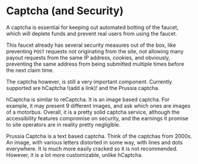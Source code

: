 # Captcha (and Security)
A captcha is essential for keeping out automated botting of the faucet, which will deplete funds and prevent real users from using the faucet.

This faucet already has several security measures out of the box, like preventing `POST` requests not originating from the site, not allowing many payout requests from the same IP address, cookies, and obviously, preventing the same address from being submitted multiple times before the next claim time.

The captcha however, is still a very important component. Currently supported are hCaptcha !(add a link)! and the Prussia captcha.

hCaptcha is similar to reCaptcha. It is an image based captcha. For example, it may present 9 different images, and ask which ones are images of a motorbus. Overall, it is a pretty solid captcha service, although the accessibility features compromise on security, and the earnings it promise to site operators are in reality pretty negligible.

Prussia Captcha is a text based captcha. Think of the captchas from 2000s. An image, with various letters distorted in some way, with lines and dots everywhere. It is much more easily cracked so it is not recommended. However, it is a lot more customizable, unlike hCaptcha.